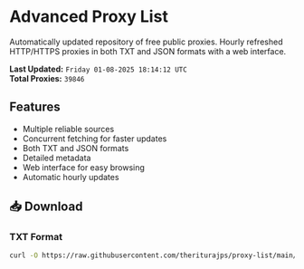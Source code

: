 # Advanced Proxy List

Automatically updated repository of free public proxies. Hourly refreshed HTTP/HTTPS proxies in both TXT and JSON formats with a web interface.

**Last Updated:** `Friday 01-08-2025 18:14:12 UTC`  
**Total Proxies:** `39846`

## Features
- Multiple reliable sources
- Concurrent fetching for faster updates
- Both TXT and JSON formats
- Detailed metadata
- Web interface for easy browsing
- Automatic hourly updates

## 📥 Download

### TXT Format
```bash
curl -O https://raw.githubusercontent.com/theriturajps/proxy-list/main/proxies.txt